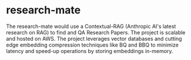 # research-mate
The research-mate would use a Contextual-RAG (Anthropic AI's latest research on RAG) to find and QA Research Papers. The project is scalable and hosted on AWS. The project leverages vector databases and cutting edge embedding compression techniques like BQ and BBQ to minimize latency and speed-up operations by storing embeddings in-memory.
